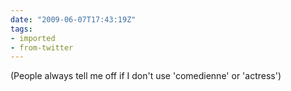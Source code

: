 ```yaml
---
date: "2009-06-07T17:43:19Z"
tags:
- imported
- from-twitter
---
```

\(People always tell me off if I don't use 'comedienne' or 'actress'\)

